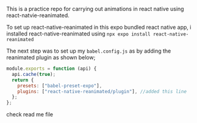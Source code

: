 This is a practice repo for carrying out animations in react native using react-natvie-reanimated.

To set up react-native-reanimated in this expo bundled react native app, i installed react-native-reanimated using `npx expo install react-native-reanimated`

The next step was to set up my `babel.config.js` as by adding the reanimated plugin as shown below;

```javascript
module.exports = function (api) {
  api.cache(true);
  return {
    presets: ["babel-preset-expo"],
    plugins: ["react-native-reanimated/plugin"], //added this line
  };
};
```

check read me file
